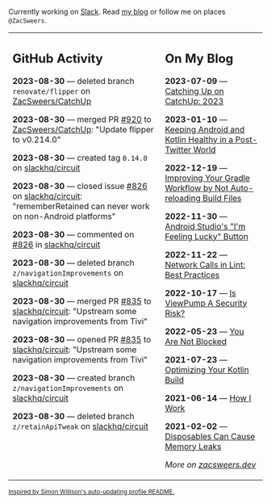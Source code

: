 Currently working on [Slack](https://slack.com/). Read [my blog](https://zacsweers.dev/) or follow me on places `@ZacSweers`.

<table><tr><td valign="top" width="60%">

## GitHub Activity
<!-- githubActivity starts -->
**2023-08-30** — deleted branch `renovate/flipper` on [ZacSweers/CatchUp](https://github.com/ZacSweers/CatchUp)

**2023-08-30** — merged PR [#920](https://github.com/ZacSweers/CatchUp/pull/920) to [ZacSweers/CatchUp](https://github.com/ZacSweers/CatchUp): "Update flipper to v0.214.0"

**2023-08-30** — created tag `0.14.0` on [slackhq/circuit](https://github.com/slackhq/circuit)

**2023-08-30** — closed issue [#826](https://github.com/slackhq/circuit/issues/826) on [slackhq/circuit](https://github.com/slackhq/circuit): "rememberRetained can never work on non-Android platforms"

**2023-08-30** — commented on [#826](https://github.com/slackhq/circuit/issues/826#issuecomment-1699818341) in [slackhq/circuit](https://github.com/slackhq/circuit)

**2023-08-30** — deleted branch `z/navigationImprovements` on [slackhq/circuit](https://github.com/slackhq/circuit)

**2023-08-30** — merged PR [#835](https://github.com/slackhq/circuit/pull/835) to [slackhq/circuit](https://github.com/slackhq/circuit): "Upstream some navigation improvements from Tivi"

**2023-08-30** — opened PR [#835](https://github.com/slackhq/circuit/pull/835) to [slackhq/circuit](https://github.com/slackhq/circuit): "Upstream some navigation improvements from Tivi"

**2023-08-30** — created branch `z/navigationImprovements` on [slackhq/circuit](https://github.com/slackhq/circuit)

**2023-08-30** — deleted branch `z/retainApiTweak` on [slackhq/circuit](https://github.com/slackhq/circuit)
<!-- githubActivity ends -->
</td><td valign="top" width="40%">

## On My Blog
<!-- blog starts -->
**2023-07-09** — [Catching Up on CatchUp: 2023](https://www.zacsweers.dev/catching-up-on-catchup-2023/)

**2023-01-10** — [Keeping Android and Kotlin Healthy in a Post-Twitter World](https://www.zacsweers.dev/keeping-android-healthy/)

**2022-12-19** — [Improving Your Gradle Workflow by Not Auto-reloading Build Files](https://www.zacsweers.dev/improving-your-workflow-by-not-auto-reloading-build-files/)

**2022-11-30** — [Android Studio's "I'm Feeling Lucky" Button](https://www.zacsweers.dev/android-studios-im-feeling-lucky-button/)

**2022-11-22** — [Network Calls in Lint: Best Practices](https://www.zacsweers.dev/network-calls-in-lint-best-practices/)

**2022-10-17** — [Is ViewPump A Security Risk?](https://www.zacsweers.dev/is-viewpump-a-security-risk/)

**2022-05-23** — [You Are Not Blocked](https://www.zacsweers.dev/you-are-not-blocked/)

**2021-07-23** — [Optimizing Your Kotlin Build](https://www.zacsweers.dev/optimizing-your-kotlin-build/)

**2021-06-14** — [How I Work](https://www.zacsweers.dev/how-i-work/)

**2021-02-02** — [Disposables Can Cause Memory Leaks](https://www.zacsweers.dev/disposables-can-cause-memory-leaks/)
<!-- blog ends -->
_More on [zacsweers.dev](https://zacsweers.dev/)_
</td></tr></table>

<sub><a href="https://simonwillison.net/2020/Jul/10/self-updating-profile-readme/">Inspired by Simon Willison's auto-updating profile README.</a></sub>